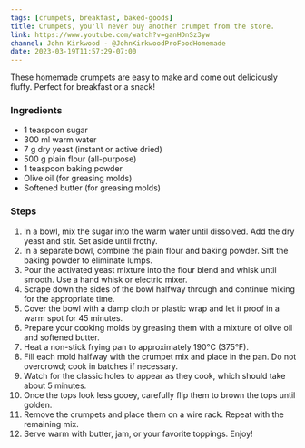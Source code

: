 ```yaml
---
tags: [crumpets, breakfast, baked-goods]
title: Crumpets, you'll never buy another crumpet from the store.
link: https://www.youtube.com/watch?v=ganHDnSz3yw
channel: John Kirkwood - @JohnKirkwoodProFoodHomemade
date: 2023-03-19T11:57:29-07:00
---
```

These homemade crumpets are easy to make and come out deliciously fluffy. Perfect for breakfast or a snack!
### Ingredients
- 1 teaspoon sugar
- 300 ml warm water
- 7 g dry yeast (instant or active dried)
- 500 g plain flour (all-purpose)
- 1 teaspoon baking powder
- Olive oil (for greasing molds)
- Softened butter (for greasing molds)
### Steps
1. In a bowl, mix the sugar into the warm water until dissolved. Add the dry yeast and stir. Set aside until frothy.
2. In a separate bowl, combine the plain flour and baking powder. Sift the baking powder to eliminate lumps.
3. Pour the activated yeast mixture into the flour blend and whisk until smooth. Use a hand whisk or electric mixer.
4. Scrape down the sides of the bowl halfway through and continue mixing for the appropriate time.
5. Cover the bowl with a damp cloth or plastic wrap and let it proof in a warm spot for 45 minutes.
6. Prepare your cooking molds by greasing them with a mixture of olive oil and softened butter.
7. Heat a non-stick frying pan to approximately 190°C (375°F).
8. Fill each mold halfway with the crumpet mix and place in the pan. Do not overcrowd; cook in batches if necessary.
9. Watch for the classic holes to appear as they cook, which should take about 5 minutes.
10. Once the tops look less gooey, carefully flip them to brown the tops until golden.
11. Remove the crumpets and place them on a wire rack. Repeat with the remaining mix.
12. Serve warm with butter, jam, or your favorite toppings. Enjoy!